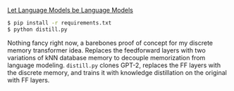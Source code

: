 [Let Language Models be Language Models](https://docs.google.com/document/d/1U7O6iEBwuxyQRiXe4pn7HRYWAyEGtEmFX59GL1vdwf8/view#)

```bash
$ pip install -r requirements.txt
$ python distill.py
```

Nothing fancy right now, a barebones proof of concept for my discrete memory transformer idea. Replaces the feedforward layers with two variations of kNN database memory to decouple memorization from language modeling. `distill.py` clones GPT-2, replaces the FF layers with the discrete memory, and trains it with knowledge distillation on the original with FF layers.